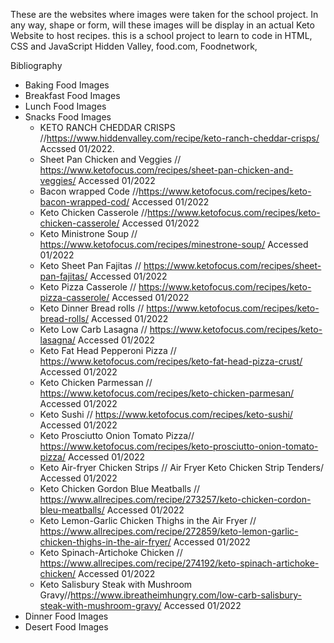 These are the websites where images were taken
for the school project. In any way, shape or form, will these images will be display in an actual Keto Website to host recipes. this is a school project to learn to code in HTML, CSS and JavaScript
Hidden Valley, food.com, Foodnetwork,

Bibliography
 - Baking Food Images
 - Breakfast Food Images
 - Lunch Food Images
 - Snacks Food Images
    - KETO RANCH CHEDDAR CRISPS //https://www.hiddenvalley.com/recipe/keto-ranch-cheddar-crisps/ Accssed 01/2022.
    - Sheet Pan Chicken and Veggies // https://www.ketofocus.com/recipes/sheet-pan-chicken-and-veggies/ Accessed 01/2022
    - Bacon wrapped Code //https://www.ketofocus.com/recipes/keto-bacon-wrapped-cod/ Accessed 01/2022
    - Keto Chicken Casserole //https://www.ketofocus.com/recipes/keto-chicken-casserole/ Accessed 01/2022
    - Keto Ministrone Soup // https://www.ketofocus.com/recipes/minestrone-soup/ Accessed 01/2022
    - Keto Sheet Pan Fajitas // https://www.ketofocus.com/recipes/sheet-pan-fajitas/ Accessed 01/2022
    - Keto Pizza Casserole // https://www.ketofocus.com/recipes/keto-pizza-casserole/ Accessed 01/2022
    - Keto Dinner Bread rolls // https://www.ketofocus.com/recipes/keto-bread-rolls/ Accessed 01/2022
    - Keto Low Carb Lasagna // https://www.ketofocus.com/recipes/keto-lasagna/ Accessed 01/2022
    - Keto Fat Head Pepperoni Pizza // https://www.ketofocus.com/recipes/keto-fat-head-pizza-crust/ Accessed 01/2022
    - Keto Chicken Parmessan // https://www.ketofocus.com/recipes/keto-chicken-parmesan/ Accessed 01/2022
    - Keto Sushi // https://www.ketofocus.com/recipes/keto-sushi/ Accessed 01/2022
    - Keto Prosciutto Onion Tomato Pizza// https://www.ketofocus.com/recipes/keto-prosciutto-onion-tomato-pizza/ Accessed 01/2022
    - Keto Air-fryer Chicken Strips // Air Fryer Keto Chicken Strip Tenders/ Accessed 01/2022
    - Keto Chicken Gordon Blue Meatballs // https://www.allrecipes.com/recipe/273257/keto-chicken-cordon-bleu-meatballs/ Accessed 01/2022
    - Keto Lemon-Garlic Chicken Thighs in the Air Fryer // https://www.allrecipes.com/recipe/272859/keto-lemon-garlic-chicken-thighs-in-the-air-fryer/ Accessed 01/2022
    - Keto Spinach-Artichoke Chicken // https://www.allrecipes.com/recipe/274192/keto-spinach-artichoke-chicken/ Accessed 01/2022
    - Keto Salisbury Steak with Mushroom Gravy//https://www.ibreatheimhungry.com/low-carb-salisbury-steak-with-mushroom-gravy/ Accessed 01/2022
 - Dinner Food Images
 - Desert Food Images
